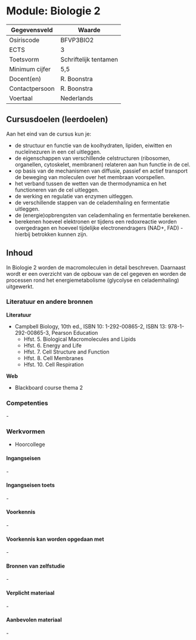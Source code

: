 # Module: Biologie 2

| Gegevensveld  | Waarde |
| ------------- | ------------- |
| Osiriscode  | BFVP3BIO2  |
| ECTS  | 3 |
| Toetsvorm  | Schriftelijk tentamen |
| Minimum cijfer  | 5,5 |
| Docent(en)  | R. Boonstra |
| Contactpersoon  | R. Boonstra |
| Voertaal  | Nederlands |

## Cursusdoelen (leerdoelen)

Aan het eind van de cursus kun je:  

- de structuur en functie van de koolhydraten, lipiden, eiwitten en nucleïnezuren in een cel uitleggen.
- de eigenschappen van verschillende celstructuren (ribosomen, organellen, cytoskelet, membranen) relateren aan hun functie in de cel. 
- op basis van de mechanismen van diffusie, passief en actief transport de beweging van moleculen over het membraan voorspellen. 
- het verband tussen de wetten van de thermodynamica en het functioneren van de cel  uitleggen.
- de werking en regulatie van enzymen uitleggen.
- de verschillende stappen van de celademhaling en fermentatie uitleggen. 
- de (energie)opbrengsten van celademhaling en fermentatie berekenen. 
- berekenen hoeveel elektronen er tijdens een redoxreactie worden overgedragen en hoeveel tijdelijke electronendragers (NAD+, FAD) - hierbij betrokken kunnen zijn.  


## Inhoud

In Biologie 2 worden de macromoleculen in detail beschreven. Daarnaast wordt er een overzicht van de opbouw van de cel gegeven en worden de processen rond het energiemetabolisme (glycolyse en celademhaling) uitgewerkt.  

### Literatuur en andere bronnen

**Literatuur**
- Campbell Biology, 10th ed., ISBN 10: 1-292-00865-2, ISBN 13: 978-1-292-00865-3, Pearson Education  
    - Hfst. 5.   Biological Macromolecules and Lipids  
    - Hfst. 6.  Energy and Life 
    - Hfst. 7.   Cell Structure and Function 
    - Hfst. 8.   Cell Membranes 
    - Hfst. 10.  Cell Respiration 

**Web**
- Blackboard course thema 2

### Competenties
\-

### Werkvormen  
- Hoorcollege

#### Ingangseisen 
\- 

#### Ingangseisen toets
\- 

#### Voorkennis
\-

#### Voorkennis kan worden opgedaan met
\-

#### Bronnen van zelfstudie
\-

#### Verplicht materiaal
\-

#### Aanbevolen materiaal
\-

